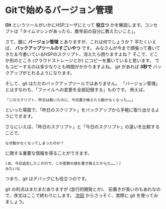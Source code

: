 # Gitで始めるバージョン管理

**Git** というツールがいかにHSPユーザにとって **役立つ** かを解説します。コンセプトは「タイムマシンがあったら、数年前の自分に教えたいこと」。

さて、題に **バージョン管理** とありますが、これは何でしょうか？
平たくいえば、 **バックアップツールのすごいやつ** です。
みなさんが今まで頑張って書いてきた＆今書いているHSPのスクリプト、消えたら困りますよね？
そこで、どこか別のところ (クラウドストレージとか) にコピーを置いていると思います。
でもコピーするのは多少なりとも時間がかかりますよね。
git があれば **3秒で** バックアップがとれるようになります。

そして、git はただのバックアップツールではありません。
「バージョン管理」とはすなわち、「ファイルへの変更を全部記録する」ものです。
例えば、

```
「このスクリプト、昨日は動いたのに、今日書き換えたら動かなくなった……」
```

といった場面で、「昨日のスクリプト」をバックアップから手軽に取り出せるようにできます。

さらにいえば、「昨日のスクリプト」と「今日のスクリプト」の違いを比較することで、

```
なぜ動かなくなってしまったのか？
```

に関する重要な情報を得ることができます。

```
(あ、今日追加したこの行で、この変数の値を書き換えたからだ……！)
みたいな
```

つまり、git はデバッグにも役立つのです。

git の利点はまだまだありますが (並行的開発とか)、
前置きが長いのもあれなので、序文はここで終わりにします。
[次回](chapter1.md) からさっそく、実際に git を使ってみましょう。
